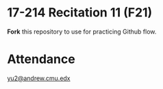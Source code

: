 # 17-214 Recitation 11 (F21)
**Fork** this repository to use for practicing Github flow.

# Attendance
yu2@andrew.cmu.edx

